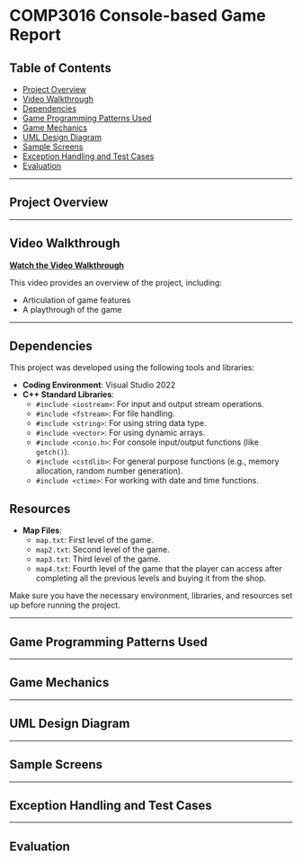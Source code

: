 # **COMP3016 Console-based Game Report**

## **Table of Contents**
- [Project Overview](#project-overview)
- [Video Walkthrough](#video-walkthrough)
- [Dependencies](#dependencies)
- [Game Programming Patterns Used](#game-programming-patterns-used)
- [Game Mechanics](#game-mechanics)
- [UML Design Diagram](#uml-design-diagram)
- [Sample Screens](#sample-screens)
- [Exception Handling and Test Cases](#exception-handling-and-test-cases)
- [Evaluation](#evaluation)

---

## **Project Overview**


---

## **Video Walkthrough**
**[Watch the Video Walkthrough]()**

This video provides an overview of the project, including:
- Articulation of game features
- A playthrough of the game

---

## **Dependencies**
This project was developed using the following tools and libraries:

- **Coding Environment**: Visual Studio 2022
- **C++ Standard Libraries**:
  - `#include <iostream>`: For input and output stream operations.
  - `#include <fstream>`: For file handling.
  - `#include <string>`: For using string data type.
  - `#include <vector>`: For using dynamic arrays.
  - `#include <conio.h>`: For console input/output functions (like `getch()`).
  - `#include <cstdlib>`: For general purpose functions (e.g., memory allocation, random number generation).
  - `#include <ctime>`: For working with date and time functions.

## **Resources**
- **Map Files**:
  - `map.txt`: First level of the game.
  - `map2.txt`: Second level of the game.
  - `map3.txt`: Third level of the game.
  - `map4.txt`: Fourth level of the game that the player can access after completing all the previous levels and buying it from the shop.

Make sure you have the necessary environment, libraries, and resources set up before running the project.

---

## **Game Programming Patterns Used**


---

## **Game Mechanics**


---

## **UML Design Diagram**


---

## **Sample Screens**


---

## **Exception Handling and Test Cases**

---

## **Evaluation**
